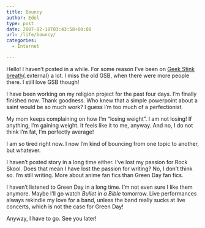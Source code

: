 ```yaml
---
title: Bouncy
author: Edel
type: post
date: 2007-02-18T03:43:58+00:00
url: /life/bouncy/
categories:
  - Internet

---
```

Hello! I haven&#8217;t posted in a while. For some reason I&#8217;ve been on [Geek Stink breath][1]{.external} a lot. I miss the old GSB, when there were more people there. I still love GSB though!

I have been working on my religion project for the past four days. I&#8217;m finally finished now. Thank goodness. Who knew that a simple powerpoint about a saint would be so much work? I guess I&#8217;m too much of a perfectionist.

My mom keeps complaining on how I&#8217;m &#8220;losing weight&#8221;. I am not losing! If anything, I&#8217;m gaining weight. It feels like it to me, anyway. And no, I do not think I&#8217;m fat, I&#8217;m perfectly average!

I am so tired right now. I now I&#8217;m kind of bouncing from one topic to another, but whatever.

I haven&#8217;t posted story in a long time either. I&#8217;ve lost my passion for Rock Skool. Does that mean I have lost the passion for writing? No, I don&#8217;t think so. I&#8217;m still writing. More about anime fan fics than Green Day fan fics. 

I haven&#8217;t listened to Green Day in a long time. I&#8217;m not even sure I like them anymore. Maybe I&#8217;ll go watch _Bullet in a Bible_ tomorrow. Live performances always rekindle my love for a band, unless the band really sucks at live concerts, which is not the case for Green Day! 

Anyway, I have to go. See you later!

<ol class="footnote">
</ol>

 [1]: http://geekstinkbreath.net
